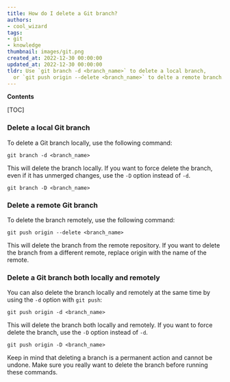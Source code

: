 ```yaml
---
title: How do I delete a Git branch?
authors:
- cool_wizard
tags:
- git
- knowledge
thumbnail: images/git.png
created_at: 2022-12-30 00:00:00
updated_at: 2022-12-30 00:00:00
tldr: Use `git branch -d <branch_name>` to delete a local branch,
  or `git push origin --delete <branch_name>` to delte a remote branch.
---
```


**Contents**

[TOC]

### Delete a local Git branch

To delete a Git branch locally, use the following command:

```shell
git branch -d <branch_name>
```

This will delete the branch locally. If you want to force delete the branch, even if it has unmerged changes, use the `-D` option instead of `-d`.

```shell
git branch -D <branch_name>
```

### Delete a remote Git branch

To delete the branch remotely, use the following command:

```shell
git push origin --delete <branch_name>
```

This will delete the branch from the remote repository. If you want to delete the branch from a different remote, replace origin with the name of the remote.

### Delete a Git branch both locally and remotely

You can also delete the branch locally and remotely at the same time by using the `-d` option with `git push`:

```shell
git push origin -d <branch_name>
```

This will delete the branch both locally and remotely. If you want to force delete the branch, use the `-D` option instead of `-d`.

```shell
git push origin -D <branch_name>
```

Keep in mind that deleting a branch is a permanent action and cannot be undone. Make sure you really want to delete the branch before running these commands.

